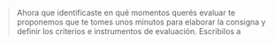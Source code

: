 > Ahora que identificaste en qué momentos querés evaluar te proponemos que te tomes unos minutos para elaborar la consigna y definir los criterios e instrumentos de evaluación. Escribilos a
